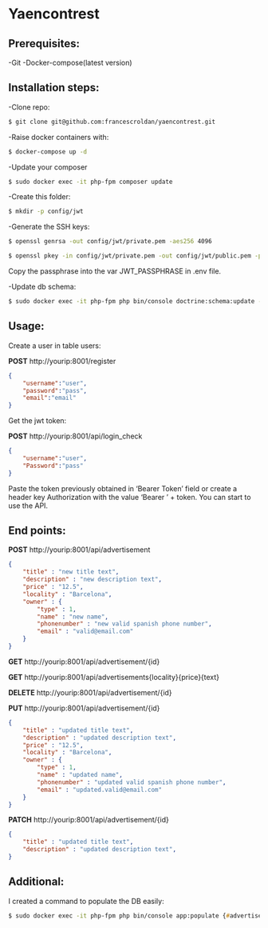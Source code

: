 # Yaencontrest

## Prerequisites:
-Git
-Docker-compose(latest version)

## Installation steps:

-Clone repo: 

```zsh
$ git clone git@github.com:francescroldan/yaencontrest.git
```

-Raise docker containers with: 

```zsh
$ docker-compose up -d
```

-Update your composer

```zsh
$ sudo docker exec -it php-fpm composer update
```

-Create this folder: 

```zsh
$ mkdir -p config/jwt
```

-Generate the SSH keys:

```zsh
$ openssl genrsa -out config/jwt/private.pem -aes256 4096
```

```zsh
$ openssl pkey -in config/jwt/private.pem -out config/jwt/public.pem -pubout
```

Copy the passphrase into the var JWT_PASSPHRASE in .env file.

-Update db schema:

```zsh
$ sudo docker exec -it php-fpm php bin/console doctrine:schema:update --force
```
 
 
 
## Usage:

Create a user in table users:

**POST** http://yourip:8001/register

```json
{
	"username":"user",
	"password":"pass",
	"email":"email"
}
```

Get the jwt token:

**POST** http://yourip:8001/api/login_check
```json
{
	"username":"user",
	"Password":"pass"
}
```

Paste the token previously obtained in ‘Bearer Token’ field or create a header key Authorization with the value ‘Bearer ’ + token.
You can start to use the API.
 
## End points:

**POST**		http://yourip:8001/api/advertisement
```json
{
	"title" : "new title text",
	"description" : "new description text",
	"price" : "12.5",
	"locality" : "Barcelona",
	"owner" : {
		"type" : 1,
		"name" : "new name",
		"phonenumber" : "new valid spanish phone number",
		"email" : "valid@email.com"
	}
}
```


**GET**		http://yourip:8001/api/advertisement/{id}

**GET**		http://yourip:8001/api/advertisements{locality}{price}{text}

**DELETE** 	http://yourip:8001/api/advertisement/{id}

**PUT**		http://yourip:8001/api/advertisement/{id}
```json
{
	"title" : "updated title text",
	"description" : "updated description text",
	"price" : "12.5",
	"locality" : "Barcelona",
	"owner" : {
		"type" : 1,
		"name" : "updated name",
		"phonenumber" : "updated valid spanish phone number",
		"email" : "updated.valid@email.com"
	}
}
```
**PATCH**		http://yourip:8001/api/advertisement/{id}
```json
{
	"title" : "updated title text",
	"description" : "updated description text",
}
```

## Additional:

I created a command to populate the DB easily:

```zsh
$ sudo docker exec -it php-fpm php bin/console app:populate {#advertisements+owners you want to create}
```

